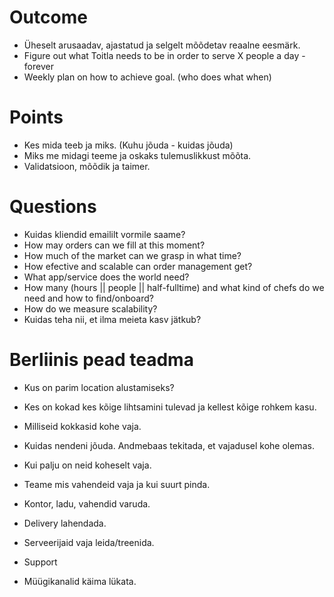# Outcome

* Üheselt arusaadav, ajastatud ja selgelt mõõdetav reaalne eesmärk.
* Figure out what Toitla needs to be in order to serve X people a day - forever
* Weekly plan on how to achieve goal. (who does what when)

# Points

* Kes mida teeb ja miks.  (Kuhu jõuda - kuidas jõuda)
* Miks me midagi teeme ja oskaks tulemuslikkust mõõta.
* Validatsioon, mõõdik ja taimer.

# Questions

* Kuidas kliendid emaililt vormile saame?
* How may orders can we fill at this moment?
* How much of the market can we grasp in what time?
* How efective and scalable can order management get?
* What app/service does the world need?
* How many (hours || people || half-fulltime) and what kind of chefs do we need and how to find/onboard?
* How do we measure scalability?
* Kuidas teha nii, et ilma meieta kasv jätkub?

# Berliinis pead teadma

* Kus on parim location alustamiseks?
* Kes on kokad kes kõige lihtsamini tulevad ja kellest kõige rohkem kasu.
* Milliseid kokkasid kohe vaja.
* Kuidas nendeni jõuda. Andmebaas tekitada, et vajadusel kohe olemas.
* Kui palju on neid koheselt vaja.

* Teame mis vahendeid vaja ja kui suurt pinda.
* Kontor, ladu, vahendid varuda.

* Delivery lahendada.
* Serveerijaid vaja leida/treenida.
* Support

* Müügikanalid käima lükata.
